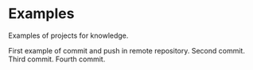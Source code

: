 # Examples
Examples of projects for knowledge.

First example of commit and push in remote repository.
Second commit.
Third commit.
Fourth commit.

